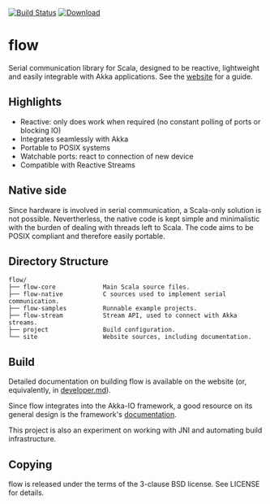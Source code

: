 [![Build Status](https://travis-ci.org/jodersky/flow.svg?branch=master)](https://travis-ci.org/jodersky/flow)
[![Download](https://api.bintray.com/packages/jodersky/maven/flow-core/images/download.svg)](https://bintray.com/jodersky/maven/flow-core/_latestVersion)

# flow
Serial communication library for Scala, designed to be reactive, lightweight and easily integrable with Akka applications. See the [website](https://jodersky.github.io/flow) for a guide.

## Highlights
- Reactive: only does work when required (no constant polling of ports or blocking IO)
- Integrates seamlessly with Akka
- Portable to POSIX systems
- Watchable ports: react to connection of new device
- Compatible with Reactive Streams

## Native side
Since hardware is involved in serial communication, a Scala-only solution is not possible. Nevertherless, the native code is kept simple and minimalistic with the burden of dealing with threads left to Scala. The code aims to be POSIX compliant and therefore easily portable.

## Directory Structure
```
flow/
├── flow-core             Main Scala source files.
├── flow-native           C sources used to implement serial communication.
├── flow-samples          Runnable example projects.
├── flow-stream           Stream API, used to connect with Akka streams.
├── project               Build configuration.
└── site                  Website sources, including documentation.
```

## Build
Detailed documentation on building flow is available on the website (or, equivalently, in [developer.md](Documentation/developer.md)).

Since flow integrates into the Akka-IO framework, a good resource on its general design is the framework's [documentation](http://doc.akka.io/docs/akka/current/scala/io.html).

This project is also an experiment on working with JNI and automating build infrastructure.

## Copying
flow is released under the terms of the 3-clause BSD license. See LICENSE for details.
